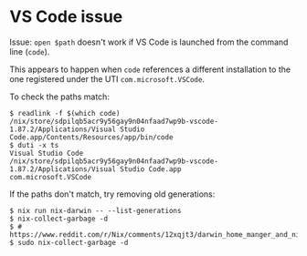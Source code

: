 # VS Code issue

Issue: `open $path` doesn't work if VS Code is launched from the command line (`code`).

This appears to happen when `code` references a different installation to the one registered under the UTI `com.microsoft.VSCode`.

To check the paths match:

```console
$ readlink -f $(which code)
/nix/store/sdpilqb5acr9y56gay9n04nfaad7wp9b-vscode-1.87.2/Applications/Visual Studio Code.app/Contents/Resources/app/bin/code
$ duti -x ts
Visual Studio Code
/nix/store/sdpilqb5acr9y56gay9n04nfaad7wp9b-vscode-1.87.2/Applications/Visual Studio Code.app
com.microsoft.VSCode
```

If the paths don't match, try removing old generations:

```console
$ nix run nix-darwin -- --list-generations
$ nix-collect-garbage -d
$ # https://www.reddit.com/r/Nix/comments/12xqjt3/darwin_home_manger_and_nix_generations/
$ sudo nix-collect-garbage -d
```
